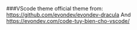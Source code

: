 ###VScode theme
official theme from: https://github.com/evondev/evondev-dracula
And https://evondev.com/code-tuy-bien-cho-vscode/
